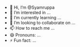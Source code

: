 - 👋 Hi, I’m @Syamruppa
- 👀 I’m interested in ...
- 🌱 I’m currently learning ...
- 💞️ I’m looking to collaborate on ...
- 📫 How to reach me ...
- 😄 Pronouns: ...
- ⚡ Fun fact: ...

<!---
Syamruppa/Syamruppa is a ✨ special ✨ repository because its `README.md` (this file) appears on your GitHub profile.
You can click the Preview link to take a look at your changes.
--->

